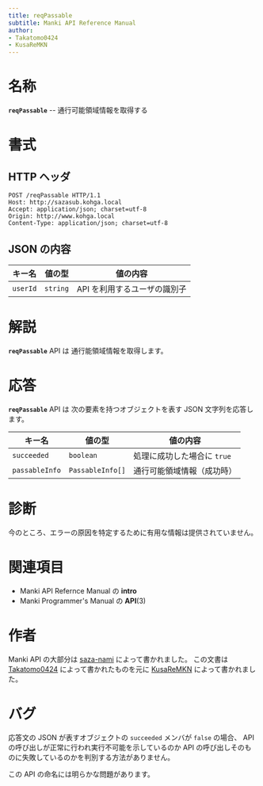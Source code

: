 ```yaml
---
title: reqPassable
subtitle: Manki API Reference Manual
author:
- Takatomo0424
- KusaReMKN
---
```


# 名称

**`reqPassable`** -- 通行可能領域情報を取得する


# 書式

## HTTP ヘッダ

```http
POST /reqPassable HTTP/1.1
Host: http://sazasub.kohga.local
Accept: application/json; charset=utf-8
Origin: http://www.kohga.local
Content-Type: application/json; charset=utf-8
```

## JSON の内容

| キー名   | 値の型   | 値の内容                                              |
| -------- | -------- | ----------------------------------------------------- |
| `userId` | `string` | API を利用するユーザの識別子                          |


# 解説

**`reqPassable`** API は
通行能領域情報を取得します。


# 応答

**`reqPassable`** API は
次の要素を持つオブジェクトを表す JSON 文字列を応答します。

| キー名         | 値の型           | 値の内容                                          |
| -------------- | ---------------- | --------------------------------------- |
| `succeeded`    | `boolean`        | 処理に成功した場合に `true`             |
| `passableInfo` | `PassableInfo[]` | 通行可能領域情報（成功時）              |


# 診断

今のところ、エラーの原因を特定するために有用な情報は提供されていません。


# 関連項目

- Manki API Refernce Manual の **intro**
- Manki Programmer's Manual の **API**(3)


# 作者

Manki API の大部分は [saza-nami] によって書かれました。
この文書は [Takatomo0424] によって書かれたものを元に
[KusaReMKN] によって書かれました。


# バグ

応答文の JSON が表すオブジェクトの `succeeded` メンバが `false` の場合、
API の呼び出しが正常に行われ実行不可能を示しているのか
API の呼び出しそのものに失敗しているのかを判別する方法がありません。

この API の命名には明らかな問題があります。


[saza-nami]:	https://github.com/saza-nami
[Takatomo0424]:	https://github.com/Takatomo0424
[KusaReMKN]:	https://github.com/KusaReMKN
